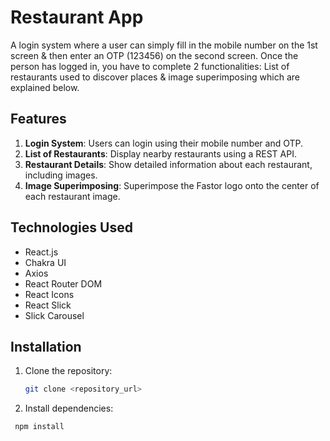 # Restaurant App

A login system where a user can simply fill in the mobile number on the 1st screen & then enter an OTP (123456) on the second screen. Once the person has logged in, you have to complete 2 functionalities: List of restaurants used to discover places & image superimposing which are explained below.

## Features

1. **Login System**: Users can login using their mobile number and OTP.
2. **List of Restaurants**: Display nearby restaurants using a REST API.
3. **Restaurant Details**: Show detailed information about each restaurant, including images.
4. **Image Superimposing**: Superimpose the Fastor logo onto the center of each restaurant image.

## Technologies Used

- React.js
- Chakra UI
- Axios
- React Router DOM
- React Icons
- React Slick
- Slick Carousel

## Installation

1. Clone the repository:

   ```bash
   git clone <repository_url>
   
2. Install dependencies:

  ```bash
   npm install 
